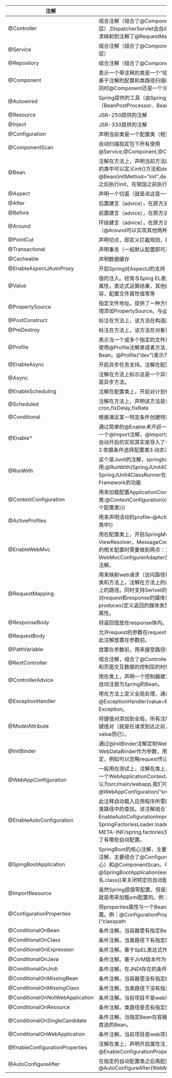 | 注解	                              | 解释                                                                                                                                                                                                                               |
|----------------------------------|----------------------------------------------------------------------------------------------------------------------------------------------------------------------------------------------------------------------------------|
| @Controller	                     | 组合注解（组合了@Component注解），应用在MVC层（控制层）,DispatcherServlet会自动扫描注解了此注解的类，然后将web请求映射到注解了@RequestMapping的方法上。                                                                                                                             |
| @Service	                        | 组合注解（组合了@Component注解），应用在service层（业务逻辑层）                                                                                                                                                                                         |                                                                                                      
| @Repository                      | 组合注解（组合了@Component注解），应用在dao层（数据访问层）                                                                                                                                                                                             |
| @Component	                      | 表示一个带注释的类是一个“组件”，成为Spring管理的Bean。当使用基于注解的配置和类路径扫描时，这些类被视为自动检测的候选对象。同时@Component还是一个元注解。                                                                                                                                          |
| @Autowired	                      | Spring提供的工具（由Spring的依赖注入工具（BeanPostProcessor、BeanFactoryPostProcessor）自动注入。）                                                                                                                                                     |
| @Resource	                       | JSR-250提供的注解                                                                                                                                                                                                                     |
| @Inject	                         | JSR-330提供的注解                                                                                                                                                                                                                     |
| @Configuration                   | 	声明当前类是一个配置类（相当于一个Spring配置的xml文件）                                                                                                                                                                                                |
| @ComponentScan                   | 	自动扫描指定包下所有使用@Service,@Component,@Controller,@Repository的类并注册                                                                                                                                                                    |
| @Bean                            | 	注解在方法上，声明当前方法的返回值为一个Bean。返回的Bean对应的类中可以定义init()方法和destroy()方法，然后在@Bean(initMethod=”init”,destroyMethod=”destroy”)定义，在构造之后执行init，在销毁之前执行destroy。                                                                                 |
| @Aspect	                         | 声明一个切面（就是说这是一个额外功能）                                                                                                                                                                                                              |
| @After                           | 	后置建言（advice），在原方法前执行。                                                                                                                                                                                                           |
| @Before	                         | 前置建言（advice），在原方法后执行。                                                                                                                                                                                                            |
| @Around	                         | 环绕建言（advice），在原方法执行前执行，在原方法执行后再执行（@Around可以实现其他两种advice）                                                                                                                                                                         |
| @PointCut	                       | 声明切点，即定义拦截规则，确定有哪些方法会被切入                                                                                                                                                                                                         |
| @Transactional                   | 	声明事务（一般默认配置即可满足要求，当然也可以自定义）                                                                                                                                                                                                     |
| @Cacheable	                      | 声明数据缓存                                                                                                                                                                                                                           |
| @EnableAspectJAutoProxy	         | 开启Spring对AspectJ的支持                                                                                                                                                                                                              |
| @Value	                          | 值的注入。经常与Sping EL表达式语言一起使用，注入普通字符，系统属性，表达式运算结果，其他Bean的属性，文件内容，网址请求内容，配置文件属性值等等                                                                                                                                                    |
| @PropertySource                  | 	指定文件地址。提供了一种方便的、声明性的机制，用于向Spring的环境添加PropertySource。与@configuration类一起使用。                                                                                                                                                       |
| @PostConstruct                   | 	标注在方法上，该方法在构造函数执行完成之后执行。                                                                                                                                                                                                        |
| @PreDestroy	                     | 标注在方法上，该方法在对象销毁之前执行。                                                                                                                                                                                                             |
| @Profile                         | 	表示当一个或多个指定的文件是活动的时，一个组件是有资格注册的。使用@Profile注解类或者方法，达到在不同情况下选择实例化不同的Bean。@Profile(“dev”)表示为dev时实例化。                                                                                                                                |
| @EnableAsync	                    | 开启异步任务支持。注解在配置类上。                                                                                                                                                                                                                |
| @Async	                          | 注解在方法上标示这是一个异步方法，在类上标示这个类所有的方法都是异步方法。                                                                                                                                                                                            |
| @EnableScheduling	               | 注解在配置类上，开启对计划任务的支持。                                                                                                                                                                                                              |
| @Scheduled	                      | 注解在方法上，声明该方法是计划任务。支持多种类型的计划任务：cron,fixDelay,fixRate                                                                                                                                                                              |
| @Conditional                     | 	根据满足某一特定条件创建特定的Bean                                                                                                                                                                                                             |
| @Enable*                         | 	通过简单的@Enable*来开启一项功能的支持。所有@Enable*注解都有一个@Import注解，@Import是用来导入配置类的，这也就意味着这些自动开启的实现其实是导入了一些自动配置的Bean(1.直接导入配置类2.依据条件选择配置类3.动态注册配置类)                                                                                              |
| @RunWith	                        | 这个是Junit的注解，springboot集成了junit。一般在测试类里使用:@RunWith(SpringJUnit4ClassRunner.class) — SpringJUnit4ClassRunner在JUnit环境下提供Sprng TestContext Framework的功能                                                                              |
| @ContextConfiguration	           | 用来加载配置ApplicationContext，其中classes属性用来加载配置类:@ContextConfiguration(classes = {TestConfig.class(自定义的一个配置类)})                                                                                                                       |
| @ActiveProfiles	                 | 用来声明活动的profile–@ActiveProfiles(“prod”(这个prod定义在配置类中))                                                                                                                                                                            |
| @EnableWebMvc	                   | 用在配置类上，开启SpringMvc的Mvc的一些默认配置：如ViewResolver，MessageConverter等。同时在自己定制SpringMvc的相关配置时需要做到两点：1.配置类继承WebMvcConfigurerAdapter类2.就是必须使用这个@EnableWebMvc注解。                                                                             |
| @RequestMapping	                 | 用来映射web请求（访问路径和参数），处理类和方法的。可以注解在类和方法上，注解在方法上的@RequestMapping路径会继承注解在类上的路径。同时支持Serlvet的request和response作为参数，也支持对request和response的媒体类型进行配置。其中有value(路径)，produces(定义返回的媒体类型和字符集)，method(指定请求方式)等属性。                                 |
| @ResponseBody	                   | 将返回值放在response体内。返回的是数据而不是页面                                                                                                                                                                                                     |
| @RequestBody	                    | 允许request的参数在request体中，而不是在直接链接在地址的后面。此注解放置在参数前。                                                                                                                                                                                 |
| @PathVariable                    | 	放置在参数前，用来接受路径参数。                                                                                                                                                                                                                |
| @RestController                  | 	组合注解，组合了@Controller和@ResponseBody,当我们只开发一个和页面交互数据的控制层的时候可以使用此注解。                                                                                                                                                                |
| @ControllerAdvice                | 	用在类上，声明一个控制器建言，它也组合了@Component注解，会自动注册为Spring的Bean。                                                                                                                                                                             |
| @ExceptionHandler                | 	用在方法上定义全局处理，通过他的value属性可以过滤拦截的条件：@ExceptionHandler(value=Exception.class)–表示拦截所有的Exception。                                                                                                                                     |
| @ModelAttribute                  | 	将键值对添加到全局，所有注解了@RequestMapping的方法可获得次键值对（就是在请求到达之前，往model里addAttribute一对name-value而已）。                                                                                                                                          |
| @InitBinder	                     | 通过@InitBinder注解定制WebDataBinder（用在方法上，方法有一个WebDataBinder作为参数，用WebDataBinder在方法内定制数据绑定，例如可以忽略request传过来的参数Id等）。                                                                                                                    |
| @WebAppConfiguration	            | 一般用在测试上，注解在类上，用来声明加载的ApplicationContext是一个WebApplicationContext。他的属性指定的是Web资源的位置，默认为src/main/webapp,我们可以修改为：@WebAppConfiguration(“src/main/resources”)。                                                                          |
| @EnableAutoConfiguration	        | 此注释自动载入应用程序所需的所有Bean——这依赖于Spring Boot在类路径中的查找。该注解组合了@Import注解，@Import注解导入了EnableAutoCofigurationImportSelector类，它使用SpringFactoriesLoader.loaderFactoryNames方法来扫描具有META-INF/spring.factories文件的jar包。而spring.factories里声明了有哪些自动配置。 |
| @SpingBootApplication	           | SpringBoot的核心注解，主要目的是开启自动配置。它也是一个组合注解，主要组合了@Configurer，@EnableAutoConfiguration（核心）和@ComponentScan。可以通过@SpringBootApplication(exclude={想要关闭的自动配置的类名.class})来关闭特定的自动配置。                                                           |
| @ImportResource                  | 	虽然Spring提倡零配置，但是还是提供了对xml文件的支持，这个注解就是用来加载xml配置的。例：@ImportResource({“classpath                                                                                                                                                   |
| @ConfigurationProperties         | 	将properties属性与一个Bean及其属性相关联，从而实现类型安全的配置。例：@ConfigurationProperties(prefix=”authot”，locations={“classpath                                                                                                                        |
| @ConditionalOnBean               | 	条件注解。当容器里有指定Bean的条件下。                                                                                                                                                                                                           |
| @ConditionalOnClass              | 	条件注解。当类路径下有指定的类的条件下。                                                                                                                                                                                                            |
| @ConditionalOnExpression	        | 条件注解。基于SpEL表达式作为判断条件。                                                                                                                                                                                                            |
| @ConditionalOnJava	              | 条件注解。基于JVM版本作为判断条件。                                                                                                                                                                                                              |
| @ConditionalOnJndi               | 	条件注解。在JNDI存在的条件下查找指定的位置。                                                                                                                                                                                                        |
| @ConditionalOnMissingBean	       | 条件注解。当容器里没有指定Bean的情况下。                                                                                                                                                                                                           |
| @ConditionalOnMissingClass	      | 条件注解。当类路径下没有指定的类的情况下。                                                                                                                                                                                                            |
| @ConditionalOnNotWebApplication	 | 条件注解。当前项目不是web项目的条件下。                                                                                                                                                                                                            |
| @ConditionalOnResource	          | 条件注解。类路径是否有指定的值。                                                                                                                                                                                                                 |
| @ConditionalOnSingleCandidate	   | 条件注解。当指定Bean在容器中只有一个，后者虽然有多个但是指定首选的Bean。                                                                                                                                                                                         |
| @ConditionalOnWebApplication	    | 条件注解。当前项目是web项目的情况下。                                                                                                                                                                                                             |
| @EnableConfigurationProperties	  | 注解在类上，声明开启属性注入，使用@Autowired注入。例：@EnableConfigurationProperties(HttpEncodingProperties.class)。                                                                                                                                    |
| @AutoConfigureAfter	             | 在指定的自动配置类之后再配置。例：@AutoConfigureAfter(WebMvcAutoConfiguration.class)                                                                                                                                                              |